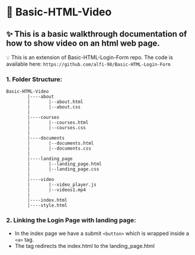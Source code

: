 # 🚀 Basic-HTML-Video

## ✨ This is a basic walkthrough documentation of how to show video on an html web page. 

💡 This is an extension of Basic-HTML-Login-Form repo. The code is available here: 
```https://github.com/alfi-98/Basic-HTML-Login-Form```

### 1. Folder Structure:
```
Basic-HTML-Video
        |----about
        |       |--about.html
        |       |--about.css
        |        
        |----courses
        |       |--courses.html
        |       |--courses.css
        |
        |----documents
        |       |--documents.html
        |       |--documents.css
        |
        |----landing_page
        |       |--landing_page.html
        |       |--landing_page.css
        |
        |----video
        |       |--video_player.js
        |       |--videos1.mp4
        |
        |----index.html
        |----style.html
```

### 2. Linking the Login Page with landing page:
- In the index page we have a submit ```<button>``` which is wrapped inside a ```<a>``` tag.
- The <a> tag redirects the index.html to the landing_page.html



